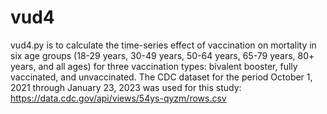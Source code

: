 # vud4
vud4.py is to calculate the time-series effect of vaccination on mortality in six age groups (18-29 years, 30-49 years, 50-64 years, 65-79 years, 80+ years, and all ages) for three vaccination types: bivalent booster, fully vaccinated, and unvaccinated. The CDC dataset for the period October 1, 2021 through January 23, 2023 was used for this study:
https://data.cdc.gov/api/views/54ys-qyzm/rows.csv
